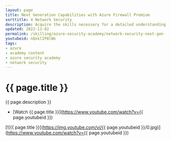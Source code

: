 ```yaml
---
layout: page
title: Next Generation Capabilities with Azure Firewall Premium
sorttitle: 4 Network Security
description: Acquire the skills necessary for a detailed understanding of Azure Firewall Premium's next generation capabilities. At focus, learn about Azure Firewall Premium's Transport Layer Security (TLS) Inspection, Key Vault Integration, policies, Azure Firewall Manager, and further configurations with a brief demo.
updated: 2022-11-02
permalink: /skilling/azure-security-academy/network-security-next-gen
youtubeid: nQxklIP8lBk
tags: 
- azure
- academy content
- azure security academy
- network security
---
```


# {{ page.title }}

{{ page.description }}

* [Watch {{ page.title }}](https://www.youtube.com/watch?v={{ page.youtubeid }})

[![{{ page.title }}](https://img.youtube.com/vi/{{ page.youtubeid }}/0.jpg)](https://www.youtube.com/watch?v={{ page.youtubeid }})